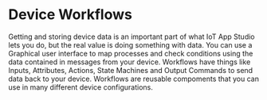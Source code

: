 # Device Workflows

Getting and storing device data is an important part of what IoT App Studio lets you do, but the real
value is doing something with data.  You can use a Graphical user interface to map processes and check conditions using the 
data contained in messages from your device.  Workflows have things like Inputs, Attributes, Actions, State Machines and Output 
Commands to send data back to your device.  Workflows are reusable compoments that you can use in many different device
configurations.
